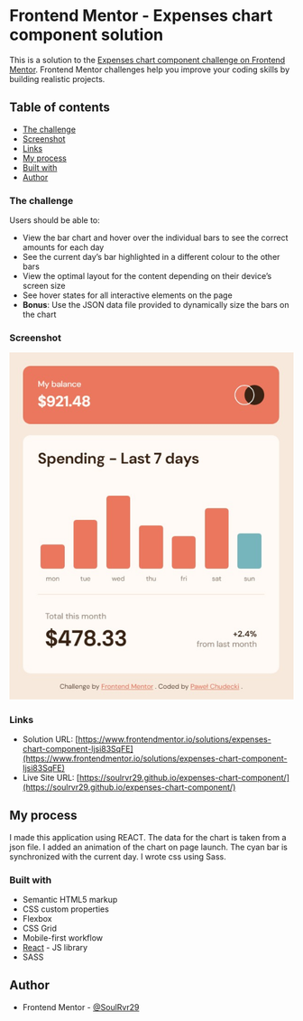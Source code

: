 # Frontend Mentor - Expenses chart component solution

This is a solution to the [Expenses chart component challenge on Frontend Mentor](https://www.frontendmentor.io/challenges/expenses-chart-component-e7yJBUdjwt). Frontend Mentor challenges help you improve your coding skills by building realistic projects.

## Table of contents

- [The challenge](#the-challenge)
- [Screenshot](#screenshot)
- [Links](#links)
- [My process](#my-process)
- [Built with](#built-with)
- [Author](#author)

### The challenge

Users should be able to:

- View the bar chart and hover over the individual bars to see the correct amounts for each day
- See the current day’s bar highlighted in a different colour to the other bars
- View the optimal layout for the content depending on their device’s screen size
- See hover states for all interactive elements on the page
- **Bonus**: Use the JSON data file provided to dynamically size the bars on the chart

### Screenshot

![](./screenshot.jpeg)

### Links

- Solution URL: [https://www.frontendmentor.io/solutions/expenses-chart-component-ljsi83SqFE](https://www.frontendmentor.io/solutions/expenses-chart-component-ljsi83SqFE)
- Live Site URL: [https://soulrvr29.github.io/expenses-chart-component/](https://soulrvr29.github.io/expenses-chart-component/)

## My process

I made this application using REACT. The data for the chart is taken from a json file. I added an animation of the chart on page launch. The cyan bar is synchronized with the current day. I wrote css using Sass.

### Built with

- Semantic HTML5 markup
- CSS custom properties
- Flexbox
- CSS Grid
- Mobile-first workflow
- [React](https://reactjs.org/) - JS library
- SASS

## Author

- Frontend Mentor - [@SoulRvr29](https://www.frontendmentor.io/profile/SoulRvr29)
